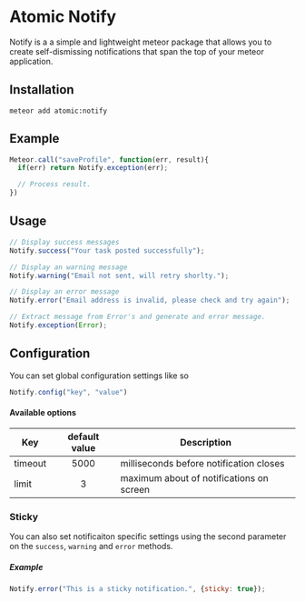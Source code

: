 # Atomic Notify

Notify is a a simple and lightweight meteor package that allows
you to create self-dismissing notifications that span the top of 
your meteor application.

## Installation

```shell
meteor add atomic:notify
```

## Example
```js
Meteor.call("saveProfile", function(err, result){
  if(err) return Notify.exception(err);

  // Process result.  
})
```

## Usage
```js
// Display success messages
Notify.success("Your task posted successfully");

// Display an warning message
Notify.warning("Email not sent, will retry shorlty.");

// Display an error message
Notify.error("Email address is invalid, please check and try again");

// Extract message from Error's and generate and error message.
Notify.exception(Error);
```

## Configuration

You can set global configuration settings like so

```js
Notify.config("key", "value")
```

#### Available options
| Key        | default value | Description                              |
| ---------- |:-------------:| ---------------------------------------- |
| timeout    | 5000          | milliseconds before notification closes  |
| limit      | 3             | maximum about of notifications on screen |

### Sticky
You can also set notificaiton specific settings using the second
parameter on the `success`, `warning` and `error` methods.

##### Example
```js
Notify.error("This is a sticky notification.", {sticky: true});
```

